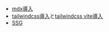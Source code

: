 - [mdx導入](https://blog.systemi.co.jp/honox/)
- [tailwindcss導入](https://github.com/honojs/honox?tab=readme-ov-file#using-tailwind-css)と[tailwindcss vite導入](https://tailwindcss.com/docs/guides/vite)
- [SSG](https://github.com/honojs/honox?tab=readme-ov-file#ssg---static-site-generation)